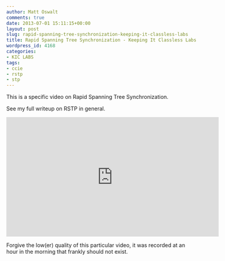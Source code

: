 ```yaml
---
author: Matt Oswalt
comments: true
date: 2013-07-01 15:11:15+00:00
layout: post
slug: rapid-spanning-tree-synchronization-keeping-it-classless-labs
title: Rapid Spanning Tree Synchronization - Keeping It Classless Labs
wordpress_id: 4168
categories:
- KIC LABS
tags:
- ccie
- rstp
- stp
---
```


This is a specific video on Rapid Spanning Tree Synchronization.

See my full writeup on RSTP in general.

<div style="text-align: center"><iframe width="560" height="315" src="http://www.youtube.com/embed/mMFnGvwkdPs" frameborder="0" allowfullscreen></iframe></div>

Forgive the low(er) quality of this particular video, it was recorded at an hour in the morning that frankly should not exist.
